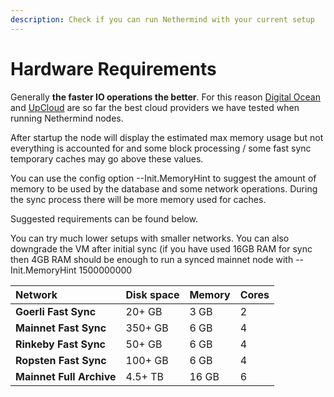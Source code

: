 ```yaml
---
description: Check if you can run Nethermind with your current setup
---
```


# Hardware Requirements

Generally **the faster IO operations the better**. For this reason [Digital Ocean](https://www.digitalocean.com/) and [UpCloud](https://upcloud.com/) are so far the best cloud providers we have tested when running Nethermind nodes.

After startup the node will display the estimated max memory usage but not everything is accounted for and some block processing / some fast sync temporary caches may go above these values.

You can use the config option --Init.MemoryHint to suggest the amount of memory to be used by the database and some network operations. During the sync process there will be more memory used for caches.

Suggested requirements can be found below.

You can try much lower setups with smaller networks. You can also downgrade the VM after initial sync \(if you have used 16GB RAM for sync then 4GB RAM should be enough to run a synced mainnet node with --Init.MemoryHint 1500000000

| Network | Disk space | Memory | Cores |
| :--- | :--- | :--- | :--- |
| **Goerli Fast Sync** | 20+ GB | 3 GB | 2 |
| **Mainnet Fast Sync** | 350+ GB | 6 GB | 4 |
| **Rinkeby Fast Sync** | 50+ GB | 6 GB | 4 |
| **Ropsten Fast Sync** | 100+ GB | 6 GB | 4 |
| **Mainnet Full Archive** | 4.5+ TB | 16 GB | 6 |

